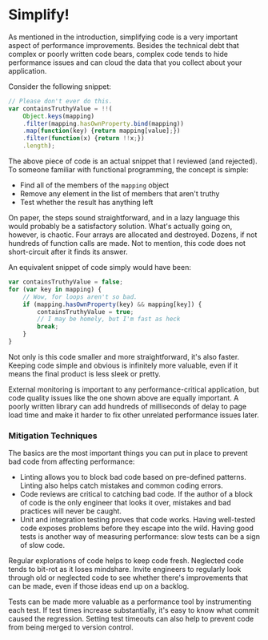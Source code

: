 # Simplify!

As mentioned in the introduction, simplifying code is a very important aspect of performance improvements. Besides the technical debt that complex or poorly written code bears, complex code tends to hide performance issues and can cloud the data that you collect about your application.

Consider the following snippet:

```js
// Please don't ever do this.
var containsTruthyValue = !!(
    Object.keys(mapping)
    .filter(mapping.hasOwnProperty.bind(mapping))
    .map(function(key) {return mapping[value];})
    .filter(function(x) {return !!x;})
    .length);
```

The above piece of code is an actual snippet that I reviewed (and rejected). To someone familiar with functional programming, the concept is simple:

- Find all of the members of the `mapping` object
- Remove any element in the list of members that aren't truthy
- Test whether the result has anything left

On paper, the steps sound straightforward, and in a lazy language this would probably be a satisfactory solution. What's actually going on, however, is chaotic. Four arrays are allocated and destroyed. Dozens, if not hundreds of function calls are made. Not to mention, this code does not short-circuit after it finds its answer.

An equivalent snippet of code simply would have been:

```js
var containsTruthyValue = false;
for (var key in mapping) {
    // Wow, for loops aren't so bad.
    if (mapping.hasOwnProperty(key) && mapping[key]) {
        containsTruthyValue = true;
        // I may be homely, but I'm fast as heck
        break;
    }
}
```

Not only is this code smaller and more straightforward, it's also faster. Keeping code simple and obvious is infinitely more valuable, even if it means the final product is less sleek or pretty.

External monitoring is important to any performance-critical application, but code quality issues like the one shown above are equally important. A poorly written library can add hundreds of milliseconds of delay to page load time and make it harder to fix other unrelated performance issues later.


### Mitigation Techniques

The basics are the most important things you can put in place to prevent bad code from affecting performance:

- Linting allows you to block bad code based on pre-defined patterns. Linting also helps catch mistakes and common coding errors.
- Code reviews are critical to catching bad code. If the author of a block of code is the only engineer that looks it over, mistakes and bad practices will never be caught.
- Unit and integration testing proves that code works. Having well-tested code exposes problems before they escape into the wild. Having good tests is another way of measuring performance: slow tests can be a sign of slow code.

Regular explorations of code helps to keep code fresh. Neglected code tends to bit-rot as it loses mindshare. Invite engineers to regularly look through old or neglected code to see whether there's improvements that can be made, even if those ideas end up on a backlog.

Tests can be made more valuable as a performance tool by instrumenting each test. If test times increase substantially, it's easy to know what commit caused the regression. Setting test timeouts can also help to prevent code from being merged to version control.
